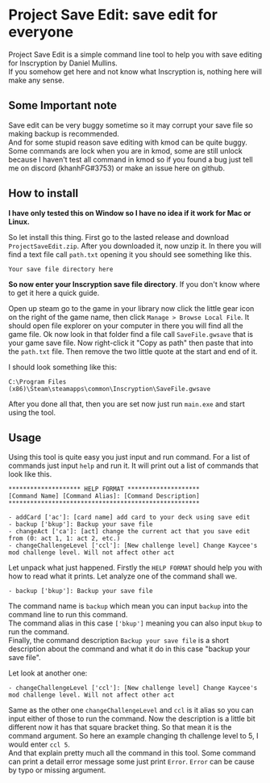 # Project Save Edit: save edit for everyone

Project Save Edit is a simple command line tool to help you with save editing for Inscryption by Daniel Mullins.  
If you somehow get here and not know what Inscryption is, nothing here will make any sense.

## Some Important note

Save edit can be very buggy sometime so it may corrupt your save file so making backup is recommended.  
And for some stupid reason save editing with kmod can be quite buggy. Some commands are lock when you are in kmod, some are still unlock because I haven't test all command in kmod so if you found a bug just tell me on discord (khanhFG#3753) or make an issue here on github.

## How to install

**I have only tested this on Window so I have no idea if it work for Mac or Linux.**

So let install this thing. First go to the lasted release and download `ProjectSaveEdit.zip`. After you downloaded it, now unzip it. In there you will find a text file call `path.txt` opening it you should see something like this.

```text
Your save file directory here
```
**So now enter your Inscryption save file directory**. If you don't know where to get it here a quick guide.

Open up steam go to the game in your library now click the little gear icon on the right of the game name, then click `Manage > Browse Local File`. It should open file explorer on your computer in there you will find all the game file. Ok now look in that folder find a file call `SaveFile.gwsave` that is your game save file. Now right-click it "Copy as path" then paste that into the `path.txt` file. Then remove the two little quote at the start and end of it.

I should look something like this:
```text
C:\Program Files (x86)\Steam\steamapps\common\Inscryption\SaveFile.gwsave
```
After you done all that, then you are set now just run `main.exe` and start using the tool.

## Usage

Using this tool is quite easy you just input and run command. For a list of commands just input `help` and run it. It will print out a list of commands that look like this.
```
******************** HELP FORMAT ********************
[Command Name] [Command Alias]: [Command Description]
*****************************************************

- addCard ['ac']: [card name] add card to your deck using save edit
- backup ['bkup']: Backup your save file
- changeAct ['ca']: [act] change the current act that you save edit from (0: act 1, 1: act 2, etc.)
- changeChallengeLevel ['ccl']: [New challenge level] Change Kaycee's mod challenge level. Will not affect other act
```
Let unpack what just happened. Firstly the `HELP FORMAT` should help you with how to read what it prints. Let analyze one of the command shall we.
```
- backup ['bkup']: Backup your save file
```
The command name is `backup` which mean you can input `backup` into the command line to run this command.   
The command alias in this case `['bkup']` meaning you can also input `bkup` to run the command.  
Finally, the command description `Backup your save file` is a short description about the command and what it do in this case "backup your save file".

Let look at another one:
```
- changeChallengeLevel ['ccl']: [New challenge level] Change Kaycee's mod challenge level. Will not affect other act
```
Same as the other one `changeChallengeLevel` and `ccl` is it alias so you can input either of those to run the command. Now the description is a little bit different now it has that square bracket thing. So that mean it is the command argument. So here an example changing th challenge level to 5, I would enter `ccl 5`.  
And that explain pretty much all the command in this tool. Some command can print a detail error message some just print `Error`. `Error` can be cause by typo or missing argument.
